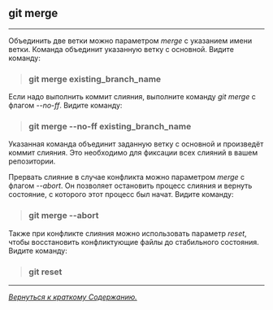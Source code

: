 ## git merge
***
Объединить две ветки можно параметром *merge* с указанием имени ветки. Команда объединит указанную ветку с основной. Видите команду:
>### **git merge existing_branch_name**
Если надо выполнить коммит слияния, выполните команду *git merge* с флагом *--no-ff*. Видите команду:
>### **git merge --no-ff existing_branch_name**

Указанная команда объединит заданную ветку с основной и произведёт коммит слияния. Это необходимо для фиксации всех слияний в вашем репозитории.

Прервать слияние в случае конфликта можно параметром *merge* с флагом *--abort*. Он позволяет остановить процесс слияния и вернуть состояние, с которого этот процесс был начат. Видите команду:
>### **git merge --abort**
Также при конфликте слияния можно использовать параметр *reset*, чтобы восстановить конфликтующие файлы до стабильного состояния. Видите команду:
>### **git reset**
***



[<u>*Вернуться к краткому Содержанию.*</u>](./readme.md)  